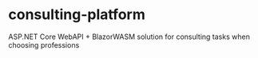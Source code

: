 # consulting-platform
ASP.NET Core WebAPI + BlazorWASM solution for consulting tasks when choosing professions
